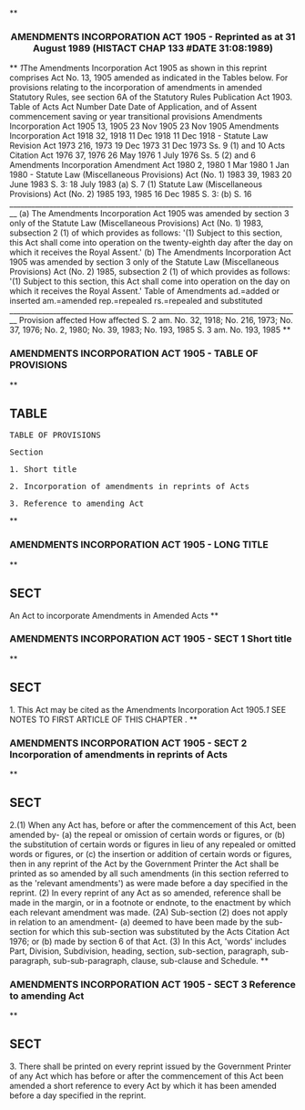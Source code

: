 **<b>

### <center><name>AMENDMENTS INCORPORATION ACT 1905 - Reprinted as at 31 August 1989 (HISTACT CHAP 133 #DATE 31:08:1989) </name></center>
</b>** *1*The Amendments Incorporation Act 1905 as shown in this reprint comprises Act No. 13, 1905 amended as indicated in the Tables below.<lf> For provisions relating to the incorporation of amendments in amended Statutory Rules, see section 6A of the Statutory Rules Publication Act 1903.<lf>                                  Table of Acts<lf> Act<lf> Number         Date          Date of                            Application,<lf> and            of Assent     commencement                       saving or<lf> year                                                            transitional<lf>                                                                 provisions<lf> Amendments Incorporation Act 1905<lf> 13, 1905       23 Nov 1905   23 Nov 1905<lf> Amendments Incorporation Act 1918<lf> 32, 1918       11 Dec 1918   11 Dec 1918                        -<lf> Statute Law Revision Act 1973<lf> 216, 1973      19 Dec 1973   31 Dec 1973                        Ss. 9 (1)<lf>                                                                 and 10<lf> Acts Citation Act 1976<lf> 37, 1976       26 May 1976   1 July 1976                        Ss. 5 (2)<lf>                                                                 and 6<lf> Amendments Incorporation Amendment Act 1980<lf> 2, 1980        1 Mar 1980    1 Jan 1980                         -<lf> Statute Law (Miscellaneous Provisions) Act (No. 1) 1983<lf> 39, 1983       20 June 1983  S. 3: 18 July 1983 (a)             S. 7 (1)<lf> Statute Law (Miscellaneous Provisions) Act (No. 2) 1985 193, 1985      16 Dec 1985   S. 3: (b)                          S. 16<lf> ______________________________________________________________________________ __ (a) The Amendments Incorporation Act 1905 was amended by section 3 only of<lf> the Statute Law (Miscellaneous Provisions) Act (No. 1) 1983, subsection 2 (1) of which provides as follows:<lf>   '(1) Subject to this section, this Act shall come into operation on the twenty-eighth day after the day on which it receives the Royal Assent.'<lf>    (b) The Amendments Incorporation Act 1905 was amended by section 3 only of<lf> the Statute Law (Miscellaneous Provisions) Act (No. 2) 1985, subsection 2 (1) of which provides as follows:<lf>   '(1) Subject to this section, this Act shall come into operation on the day on which it receives the Royal Assent.'<lf>                               Table of Amendments<lf> ad.=added or inserted am.=amended rep.=repealed rs.=repealed and substituted<lf> ______________________________________________________________________________ __ Provision affected<lf>           How affected<lf> S. 2<lf>           am. No. 32, 1918; No. 216, 1973; No. 37, 1976; No. 2, 1980; No. 39,<lf>           1983; No. 193, 1985<lf> S. 3<lf>           am. No. 193, 1985<lf> </lf></lf></lf></lf></lf></lf></lf></lf></lf></lf></lf></lf></lf></lf></lf></lf></lf></lf></lf></lf></lf></lf></lf></lf></lf></lf></lf></lf></lf></lf></lf></lf></lf></lf></lf></lf></lf></lf>
**<b>

### <name>AMENDMENTS INCORPORATION ACT 1905 - TABLE OF PROVISIONS </name>
</b>** 

## TABLE
<tables> <tt>                              TABLE OF PROVISIONS<lf> 

Section<lf> <p>     1\. Short title<lf> <p>     2\. Incorporation of amendments in reprints of Acts<lf> <p>     3\. Reference to amending Act<lf> </lf></p></lf></p></lf></p></lf>
</lf></tt></tables>
**<b>

### <name>AMENDMENTS INCORPORATION ACT 1905 - LONG TITLE </name>
</b>** 

## SECT
<sect>             An Act to incorporate Amendments in Amended Acts<lf> </lf></sect>
**<b>

### <name>AMENDMENTS INCORPORATION ACT 1905 - SECT 1 Short title </name>
</b>** 

## SECT
<sect>   1\. This Act may be cited as the Amendments Incorporation Act 1905.*1* SEE NOTES TO FIRST ARTICLE OF THIS CHAPTER . </sect>
**<b>

### <name>AMENDMENTS INCORPORATION ACT 1905 - SECT 2 Incorporation of amendments in reprints of Acts </name>
</b>** 

## SECT
<sect>   2.(1) When any Act has, before or after the commencement of this Act, been amended by-<lf>    (a) the repeal or omission of certain words or figures, or<lf>    (b) the substitution of certain words or figures in lieu of any repealed or<lf> omitted words or figures, or<lf>    (c) the insertion or addition of certain words or figures,<lf> then in any reprint of the Act by the Government Printer the Act shall be printed as so amended by all such amendments (in this section referred to as the 'relevant amendments') as were made before a day specified in the reprint.<lf>   (2) In every reprint of any Act as so amended, reference shall be made in the margin, or in a footnote or endnote, to the enactment by which each relevant amendment was made.<lf>   (2A) Sub-section (2) does not apply in relation to an amendment-<lf>    (a) deemed to have been made by the sub-section for which this sub-section<lf> was substituted by the Acts Citation Act 1976; or<lf>    (b) made by section 6 of that Act.<lf>   (3) In this Act, 'words' includes Part, Division, Subdivision, heading, section, sub-section, paragraph, sub-paragraph, sub-sub-paragraph, clause, sub-clause and Schedule. </lf></lf></lf></lf></lf></lf></lf></lf></lf></lf></lf></sect>
**<b>

### <name>AMENDMENTS INCORPORATION ACT 1905 - SECT 3 Reference to amending Act </name>
</b>** 

## SECT
<sect>   3\. There shall be printed on every reprint issued by the Government Printer of any Act which has before or after the commencement of this Act been amended a short reference to every Act by which it has been amended before a day specified in the reprint. </sect>
